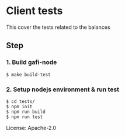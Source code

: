 # Client tests

This cover the tests related to the balances 

## Step

### 1. Build gafi-node
```
$ make build-test
```

### 2. Setup nodejs environment & run test
```
$ cd tests/
$ npm init
$ npm run build
$ npm run test
```


License: Apache-2.0

